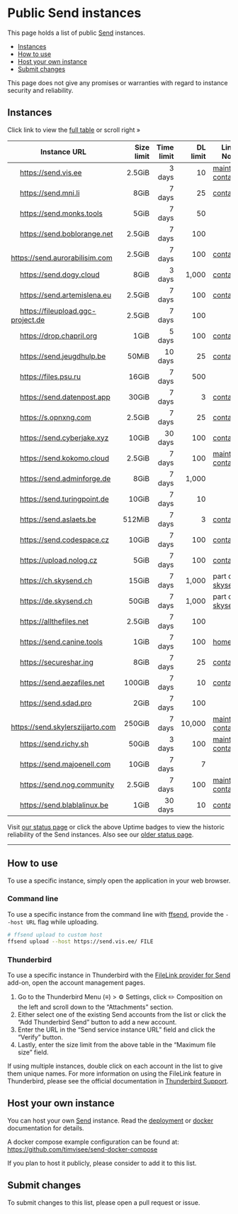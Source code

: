 # Public Send instances
This page holds a list of public [Send][send] instances.

- [Instances](#instances)
- [How to use](#how-to-use)
- [Host your own instance](#host-your-own-instance)
- [Submit changes](#submit-changes)

This page does not give any promises or warranties with regard to instance
security and reliability.

## Instances
Click link to view the [full table](README.md#instances) or scroll right »

Instance URL | Size<br>limit | Time<br>limit | DL<br>limit | Links/<br>Notes | Country | Version | Uptime
--- | ---: | ---: | ---: | --- | ---: | --- | ---
<img alt="" src="https://icons.duckduckgo.com/ip3/send.vis.ee.ico" height="16"> https://send.vis.ee | 2.5GiB | 3 days | 10 | [maintainer](https://github.com/timvisee), [contact](https://timvisee.com/contact) | Netherlands 🇳🇱 | ![version](https://img.shields.io/badge/dynamic/json?label=version&query=version&url=https://send.vis.ee/__version__) | [![Uptime](https://img.shields.io/endpoint?url=https%3A%2F%2Fraw.githubusercontent.com%2Ftdulcet%2Fsend-instances-status%2FHEAD%2Fapi%2Fsend-vis-ee%2Fuptime.json)](https://tdulcet.github.io/send-instances-status/history/send-vis-ee)
<img alt="" src="https://icons.duckduckgo.com/ip3/send.mni.li.ico" height="16"> https://send.mni.li | 8GiB | 7 days | 25 | [contact](https://simplex.chat/contact#/?v=2-5&smp=smp%3A%2F%2FHG6d9i0a0xByjiaMl2Ja50n4LvwTNodHR03NImjI-W8%3D%40smp.mni.li%2FrdawfIlxAGy0bGqi0exZQtfkrO76JTC4%23%2F%3Fv%3D1-2%26dh%3DMCowBQYDK2VuAyEAxT_5ZAwwhuHthlIOKMKaHfdvrHA84NFlz8ux4aklk3w%253D) | Germany 🇩🇪 | ![version](https://img.shields.io/badge/dynamic/json?label=version&query=version&url=https://send.mni.li/__version__) | [![Uptime](https://img.shields.io/endpoint?url=https%3A%2F%2Fraw.githubusercontent.com%2Ftdulcet%2Fsend-instances-status%2FHEAD%2Fapi%2Fsend-mni-li%2Fuptime.json)](https://tdulcet.github.io/send-instances-status/history/send-mni-li)
<img alt="" src="https://icons.duckduckgo.com/ip3/send.monks.tools.ico" height="16"> https://send.monks.tools | 5GiB | 7 days | 50 | | United States 🇺🇸 | ![version](https://img.shields.io/badge/dynamic/json?label=version&query=version&url=https://send.monks.tools/__version__) | [![Uptime](https://img.shields.io/endpoint?url=https%3A%2F%2Fraw.githubusercontent.com%2Ftdulcet%2Fsend-instances-status%2FHEAD%2Fapi%2Fsend-monks-tools%2Fuptime.json)](https://tdulcet.github.io/send-instances-status/history/send-monks-tools)
<img alt="" src="https://icons.duckduckgo.com/ip3/send.boblorange.net.ico" height="16"> https://send.boblorange.net | 2.5GiB | 7 days | 100 | | Portugal 🇵🇹 | ![version](https://img.shields.io/badge/dynamic/json?label=version&query=version&url=https://send.boblorange.net/__version__) | [![Uptime](https://img.shields.io/endpoint?url=https%3A%2F%2Fraw.githubusercontent.com%2Ftdulcet%2Fsend-instances-status%2FHEAD%2Fapi%2Fsend-boblorange-net%2Fuptime.json)](https://tdulcet.github.io/send-instances-status/history/send-boblorange-net)
<img alt="" src="https://icons.duckduckgo.com/ip3/send.aurorabilisim.com.ico" height="16"> https://send.aurorabilisim.com | 2.5GiB | 7 days | 100 | [contact](https://www.aurorabilisim.com/iletisim/) | Turkey 🇹🇷 | ![version](https://img.shields.io/badge/dynamic/json?label=version&query=version&url=https://send.aurorabilisim.com/__version__) | [![Uptime](https://img.shields.io/endpoint?url=https%3A%2F%2Fraw.githubusercontent.com%2Ftdulcet%2Fsend-instances-status%2FHEAD%2Fapi%2Fsend-aurorabilisim-com%2Fuptime.json)](https://tdulcet.github.io/send-instances-status/history/send-aurorabilisim-com)
<img alt="" src="https://icons.duckduckgo.com/ip3/send.dogy.cloud.ico" height="16"> https://send.dogy.cloud | 8GiB | 3 days | 1,000 | [contact](https://dogy.cloud/contact) | Turkey 🇹🇷 | ![version](https://img.shields.io/badge/dynamic/json?label=version&query=version&url=https://send.dogy.cloud/__version__) | [![Uptime](https://img.shields.io/endpoint?url=https%3A%2F%2Fraw.githubusercontent.com%2Ftdulcet%2Fsend-instances-status%2FHEAD%2Fapi%2Fsend-dogy-cloud%2Fuptime.json)](https://tdulcet.github.io/send-instances-status/history/send-dogy-cloud)
<img alt="" src="https://icons.duckduckgo.com/ip3/send.artemislena.eu.ico" height="16"> https://send.artemislena.eu | 2.5GiB | 7 days | 100 | [contact](https://artemislena.eu/contact.html) | Germany 🇩🇪 | ![version](https://img.shields.io/badge/dynamic/json?label=version&query=version&url=https://send.artemislena.eu/__version__) | [![Uptime](https://img.shields.io/endpoint?url=https%3A%2F%2Fraw.githubusercontent.com%2Ftdulcet%2Fsend-instances-status%2FHEAD%2Fapi%2Fsend-artemislena-eu%2Fuptime.json)](https://tdulcet.github.io/send-instances-status/history/send-artemislena-eu)
<img alt="" src="https://icons.duckduckgo.com/ip3/fileupload.ggc-project.de.ico" height="16"> https://fileupload.ggc-project.de | 2.5GiB | 7 days | 100 | | Germany 🇩🇪 | ![version](https://img.shields.io/badge/dynamic/json?label=version&query=version&url=https://fileupload.ggc-project.de/__version__) | [![Uptime](https://img.shields.io/endpoint?url=https%3A%2F%2Fraw.githubusercontent.com%2Ftdulcet%2Fsend-instances-status%2FHEAD%2Fapi%2Ffileupload-ggc-project-de%2Fuptime.json)](https://tdulcet.github.io/send-instances-status/history/fileupload-ggc-project-de)
<img alt="" src="https://icons.duckduckgo.com/ip3/drop.chapril.org.ico" height="16"> https://drop.chapril.org | 1GiB | 5 days | 100 | [contact](https://www.chapril.org/contact.html) | Germany 🇩🇪 | ![version](https://img.shields.io/badge/dynamic/json?label=version&query=version&url=https://drop.chapril.org/__version__) | [![Uptime](https://img.shields.io/endpoint?url=https%3A%2F%2Fraw.githubusercontent.com%2Ftdulcet%2Fsend-instances-status%2FHEAD%2Fapi%2Fdrop-chapril-org%2Fuptime.json)](https://tdulcet.github.io/send-instances-status/history/drop-chapril-org)
<img alt="" src="https://icons.duckduckgo.com/ip3/send.jeugdhulp.be.ico" height="16"> https://send.jeugdhulp.be | 50MiB | 10 days | 25 | [contact](https://www.jeugdhulp.be/contact) | France 🇫🇷 | ![version](https://img.shields.io/badge/dynamic/json?label=version&query=version&url=https://send.jeugdhulp.be/__version__) | [![Uptime](https://img.shields.io/endpoint?url=https%3A%2F%2Fraw.githubusercontent.com%2Ftdulcet%2Fsend-instances-status%2FHEAD%2Fapi%2Fsend-jeugdhulp-be%2Fuptime.json)](https://tdulcet.github.io/send-instances-status/history/send-jeugdhulp-be)
<img alt="" src="https://icons.duckduckgo.com/ip3/files.psu.ru.ico" height="16"> https://files.psu.ru | 16GiB | 7 days | 500 | | Russia 🇷🇺 | ![version](https://img.shields.io/badge/dynamic/json?label=version&query=version&url=https://files.psu.ru/__version__) | [![Uptime](https://img.shields.io/endpoint?url=https%3A%2F%2Fraw.githubusercontent.com%2Ftdulcet%2Fsend-instances-status%2FHEAD%2Fapi%2Ffiles-psu-ru%2Fuptime.json)](https://tdulcet.github.io/send-instances-status/history/files-psu-ru)
<img alt="" src="https://icons.duckduckgo.com/ip3/send.datenpost.app.ico" height="16"> https://send.datenpost.app | 30GiB | 7 days | 3 | [contact](mailto:info@webality.de) | Germany 🇩🇪 | ![version](https://img.shields.io/badge/dynamic/json?label=version&query=version&url=https://send.datenpost.app/__version__) | [![Uptime](https://img.shields.io/endpoint?url=https%3A%2F%2Fraw.githubusercontent.com%2Ftdulcet%2Fsend-instances-status%2FHEAD%2Fapi%2Fsend-datenpost-app%2Fuptime.json)](https://tdulcet.github.io/send-instances-status/history/send-datenpost-app)
<img alt="" src="https://icons.duckduckgo.com/ip3/s.opnxng.com.ico" height="16"> https://s.opnxng.com | 2.5GiB | 7 days | 25 | [contact](https://about.opnxng.com/) | Singapore 🇸🇬 | ![version](https://img.shields.io/badge/dynamic/json?label=version&query=version&url=https://s.opnxng.com/__version__) | [![Uptime](https://img.shields.io/endpoint?url=https%3A%2F%2Fraw.githubusercontent.com%2Ftdulcet%2Fsend-instances-status%2FHEAD%2Fapi%2Fs-opnxng-com%2Fuptime.json)](https://tdulcet.github.io/send-instances-status/history/s-opnxng-com)
<img alt="" src="https://icons.duckduckgo.com/ip3/send.cyberjake.xyz.ico" height="16"> https://send.cyberjake.xyz | 10GiB | 30 days | 100 | [contact](mailto:connect@cyberjake.xyz) | United States 🇺🇸 | ![version](https://img.shields.io/badge/dynamic/json?label=version&query=version&url=https://send.cyberjake.xyz/__version__) | [![Uptime](https://img.shields.io/endpoint?url=https%3A%2F%2Fraw.githubusercontent.com%2Ftdulcet%2Fsend-instances-status%2FHEAD%2Fapi%2Fsend-cyberjake-xyz%2Fuptime.json)](https://tdulcet.github.io/send-instances-status/history/send-cyberjake-xyz)
<img alt="" src="https://icons.duckduckgo.com/ip3/send.kokomo.cloud.ico" height="16"> https://send.kokomo.cloud | 2.5GiB | 7 days | 100 | [maintainer](https://github.com/kokomo123), [contact](mailto:admin@kokomo.cloud) | United States 🇺🇸 | ![version](https://img.shields.io/badge/dynamic/json?label=version&query=version&url=https://send.kokomo.cloud/__version__) | [![Uptime](https://img.shields.io/endpoint?url=https%3A%2F%2Fraw.githubusercontent.com%2Ftdulcet%2Fsend-instances-status%2FHEAD%2Fapi%2Fsend-kokomo-cloud%2Fuptime.json)](https://tdulcet.github.io/send-instances-status/history/send-kokomo-cloud)
<img alt="" src="https://icons.duckduckgo.com/ip3/send.adminforge.de.ico" height="16"> https://send.adminforge.de | 8GiB | 7 days | 1,000 | | Germany 🇩🇪 | ![version](https://img.shields.io/badge/dynamic/json?label=version&query=version&url=https://send.adminforge.de/__version__) | [![Uptime](https://img.shields.io/endpoint?url=https%3A%2F%2Fraw.githubusercontent.com%2Ftdulcet%2Fsend-instances-status%2FHEAD%2Fapi%2Fsend-adminforge-de%2Fuptime.json)](https://tdulcet.github.io/send-instances-status/history/send-adminforge-de)
<img alt="" src="https://icons.duckduckgo.com/ip3/send.turingpoint.de.ico" height="16"> https://send.turingpoint.de | 10GiB | 7 days | 10 | | Germany 🇩🇪 | ![version](https://img.shields.io/badge/dynamic/json?label=version&query=version&url=https://send.turingpoint.de/__version__) | [![Uptime](https://img.shields.io/endpoint?url=https%3A%2F%2Fraw.githubusercontent.com%2Ftdulcet%2Fsend-instances-status%2FHEAD%2Fapi%2Fsend-turingpoint-de%2Fuptime.json)](https://tdulcet.github.io/send-instances-status/history/send-turingpoint-de)
<img alt="" src="https://icons.duckduckgo.com/ip3/send.aslaets.be.ico" height="16"> https://send.aslaets.be | 512MiB | 7 days | 3 | [contact](mailto:webmaster@aslaets.be) | Germany 🇩🇪 | ![version](https://img.shields.io/badge/dynamic/json?label=version&query=version&url=https://send.aslaets.be/__version__) | [![Uptime](https://img.shields.io/endpoint?url=https%3A%2F%2Fraw.githubusercontent.com%2Ftdulcet%2Fsend-instances-status%2FHEAD%2Fapi%2Fsend-aslaets-be%2Fuptime.json)](https://tdulcet.github.io/send-instances-status/history/send-aslaets-be)
<img alt="" src="https://icons.duckduckgo.com/ip3/send.codespace.cz.ico" height="16"> https://send.codespace.cz | 10GiB | 7 days | 100 | [contact](mailto:admin@codespace.cz) | Czechia 🇨🇿 | ![version](https://img.shields.io/badge/dynamic/json?label=version&query=version&url=https://send.codespace.cz/__version__) | [![Uptime](https://img.shields.io/endpoint?url=https%3A%2F%2Fraw.githubusercontent.com%2Ftdulcet%2Fsend-instances-status%2FHEAD%2Fapi%2Fsend-codespace-cz%2Fuptime.json)](https://tdulcet.github.io/send-instances-status/history/send-codespace-cz)
<img alt="" src="https://icons.duckduckgo.com/ip3/upload.nolog.cz.ico" height="16"> https://upload.nolog.cz | 5GiB | 7 days | 100 | [contact](mailto:nolog-it@riseup.net) | Czechia 🇨🇿 | ![version](https://img.shields.io/badge/dynamic/json?label=version&query=version&url=https://upload.nolog.cz/__version__) | [![Uptime](https://img.shields.io/endpoint?url=https%3A%2F%2Fraw.githubusercontent.com%2Ftdulcet%2Fsend-instances-status%2FHEAD%2Fapi%2Fupload-nolog-cz%2Fuptime.json)](https://tdulcet.github.io/send-instances-status/history/upload-nolog-cz)
<img alt="" src="https://icons.duckduckgo.com/ip3/ch.skysend.ch.ico" height="16"> https://ch.skysend.ch | 15GiB | 7 days | 1,000 | part of [skysend.ch](https://skysend.ch/) | Switzerland 🇨🇭 | ![version](https://img.shields.io/badge/dynamic/json?label=version&query=version&url=https://ch.skysend.ch/__version__) | [![Uptime](https://img.shields.io/endpoint?url=https%3A%2F%2Fraw.githubusercontent.com%2Ftdulcet%2Fsend-instances-status%2FHEAD%2Fapi%2Fch-skysend-ch%2Fuptime.json)](https://tdulcet.github.io/send-instances-status/history/ch-skysend-ch)
<img alt="" src="https://icons.duckduckgo.com/ip3/de.skysend.ch.ico" height="16"> https://de.skysend.ch | 50GiB | 7 days | 1,000 | part of [skysend.ch](https://skysend.ch/) | Germany 🇩🇪 | ![version](https://img.shields.io/badge/dynamic/json?label=version&query=version&url=https://de.skysend.ch/__version__) | [![Uptime](https://img.shields.io/endpoint?url=https%3A%2F%2Fraw.githubusercontent.com%2Ftdulcet%2Fsend-instances-status%2FHEAD%2Fapi%2Fde-skysend-ch%2Fuptime.json)](https://tdulcet.github.io/send-instances-status/history/de-skysend-ch)
<img alt="" src="https://icons.duckduckgo.com/ip3/allthefiles.net.ico" height="16"> https://allthefiles.net | 2.5GiB | 7 days | 100 | | United States 🇺🇸 | ![version](https://img.shields.io/badge/dynamic/json?label=version&query=version&url=https://allthefiles.net/__version__) | [![Uptime](https://img.shields.io/endpoint?url=https%3A%2F%2Fraw.githubusercontent.com%2Ftdulcet%2Fsend-instances-status%2FHEAD%2Fapi%2Fallthefiles-net%2Fuptime.json)](https://tdulcet.github.io/send-instances-status/history/allthefiles-net)
<img alt="" src="https://icons.duckduckgo.com/ip3/send.canine.tools.ico" height="16"> https://send.canine.tools | 1GiB | 7 days | 100 | [homepage](https://canine.tools/) | United States 🇺🇸 | ![version](https://img.shields.io/badge/dynamic/json?label=version&query=version&url=https://send.canine.tools/__version__) | [![Uptime](https://img.shields.io/endpoint?url=https%3A%2F%2Fraw.githubusercontent.com%2Ftdulcet%2Fsend-instances-status%2FHEAD%2Fapi%2Fsend-canine-tools%2Fuptime.json)](https://tdulcet.github.io/send-instances-status/history/send-canine-tools)
<img alt="" src="https://icons.duckduckgo.com/ip3/secureshar.ing.ico" height="16"> https://secureshar.ing | 8GiB | 7 days | 25 | [contact](https://simplex.chat/contact#/?v=2-5&smp=smp%3A%2F%2FHG6d9i0a0xByjiaMl2Ja50n4LvwTNodHR03NImjI-W8%3D%40smp.mni.li%2FrdawfIlxAGy0bGqi0exZQtfkrO76JTC4%23%2F%3Fv%3D1-2%26dh%3DMCowBQYDK2VuAyEAxT_5ZAwwhuHthlIOKMKaHfdvrHA84NFlz8ux4aklk3w%253D) | Germany 🇩🇪 | ![version](https://img.shields.io/badge/dynamic/json?label=version&query=version&url=https://secureshar.ing/__version__) | [![Uptime](https://img.shields.io/endpoint?url=https%3A%2F%2Fraw.githubusercontent.com%2Ftdulcet%2Fsend-instances-status%2FHEAD%2Fapi%2Fsecureshar-ing%2Fuptime.json)](https://tdulcet.github.io/send-instances-status/history/secureshar-ing)
<img alt="" src="https://icons.duckduckgo.com/ip3/send.aezafiles.net.ico" height="16"> https://send.aezafiles.net | 100GiB | 7 days | 10 | [contact](https://aeza.net/contacts) | Russia 🇷🇺 | ![version](https://img.shields.io/badge/dynamic/json?label=version&query=version&url=https://send.aezafiles.net/__version__) | [![Uptime](https://img.shields.io/endpoint?url=https%3A%2F%2Fraw.githubusercontent.com%2Ftdulcet%2Fsend-instances-status%2FHEAD%2Fapi%2Fsend-aezafiles-net%2Fuptime.json)](https://tdulcet.github.io/send-instances-status/history/send-aezafiles-net)
<img alt="" src="https://icons.duckduckgo.com/ip3/send.sdad.pro.ico" height="16"> https://send.sdad.pro | 2GiB | 7 days | 100 | | India 🇮🇳 | ![version](https://img.shields.io/badge/dynamic/json?label=version&query=version&url=https://send.sdad.pro/__version__) | [![Uptime](https://img.shields.io/endpoint?url=https%3A%2F%2Fraw.githubusercontent.com%2Ftdulcet%2Fsend-instances-status%2FHEAD%2Fapi%2Fsend-sdad-pro%2Fuptime.json)](https://tdulcet.github.io/send-instances-status/history/send-sdad-pro)
<img alt="" src="https://icons.duckduckgo.com/ip3/send.skylerszijjarto.com.ico" height="16"> https://send.skylerszijjarto.com | 250GiB | 7 days | 10,000 | [maintainer](https://github.com/skylermedia), [contact](mailto:webmaster@skyler.media) | United States 🇺🇸 | ![version](https://img.shields.io/badge/dynamic/json?label=version&query=version&url=https://send.skylerszijjarto.com/__version__) | [![Uptime](https://img.shields.io/endpoint?url=https%3A%2F%2Fraw.githubusercontent.com%2Ftdulcet%2Fsend-instances-status%2FHEAD%2Fapi%2Fsend-skylerszijjarto-com%2Fuptime.json)](https://tdulcet.github.io/send-instances-status/history/send-skylerszijjarto-com)
<img alt="" src="https://icons.duckduckgo.com/ip3/send.richy.sh.ico" height="16"> https://send.richy.sh | 50GiB | 3 days | 100 | [maintainer](https://github.com/DasCanard), [contact](https://richy.sh) | Netherlands 🇳🇱 | ![version](https://img.shields.io/badge/dynamic/json?label=version&query=version&url=https://send.richy.sh/__version__) | [![Uptime](https://img.shields.io/endpoint?url=https%3A%2F%2Fraw.githubusercontent.com%2Ftdulcet%2Fsend-instances-status%2FHEAD%2Fapi%2Fsend-richy-sh%2Fuptime.json)](https://tdulcet.github.io/send-instances-status/history/send-richy-sh)
<img alt="" src="https://icons.duckduckgo.com/ip3/send.majoenell.com.ico" height="16"> https://send.majoenell.com | 10GiB | 7 days | 7 | | Philippines 🇵🇭 | ![version](https://img.shields.io/badge/dynamic/json?label=version&query=version&url=https://send.majoenell.com/__version__) | [![Uptime](https://img.shields.io/endpoint?url=https%3A%2F%2Fraw.githubusercontent.com%2Ftdulcet%2Fsend-instances-status%2FHEAD%2Fapi%2Fsend-majoenell-com%2Fuptime.json)](https://tdulcet.github.io/send-instances-status/history/send-majoenell-com)
<img alt="" src="https://icons.duckduckgo.com/ip3/send.nog.community.ico" height="16"> https://send.nog.community | 2.5GiB | 7 days | 100 | [maintainer](https://github.com/steffann), [contact](https://nogalliance.org) | Netherlands 🇳🇱 | ![version](https://img.shields.io/badge/dynamic/json?label=version&query=version&url=https://send.nog.community/__version__) | [![Uptime](https://img.shields.io/endpoint?url=https%3A%2F%2Fraw.githubusercontent.com%2Ftdulcet%2Fsend-instances-status%2FHEAD%2Fapi%2Fsend-nog-community%2Fuptime.json)](https://tdulcet.github.io/send-instances-status/history/send-nog-community)
<img alt="" src="https://icons.duckduckgo.com/ip3/send.blablalinux.be.ico" height="16"> https://send.blablalinux.be | 1GiB | 30 days | 10 | [contact](https://link.blablalinux.be) | Belgium 🇧🇪 | ![version](https://img.shields.io/badge/dynamic/json?label=version&query=version&url=https://send.blablalinux.be/__version__) | [![Uptime](https://img.shields.io/endpoint?url=https%3A%2F%2Fraw.githubusercontent.com%2Ftdulcet%2Fsend-instances-status%2FHEAD%2Fapi%2Fsend-blablalinux-be%2Fuptime.json)](https://tdulcet.github.io/send-instances-status/history/send-blablalinux-be)

Visit [our status page](https://tdulcet.github.io/send-instances-status/) or click the above Uptime badges to view the historic reliability of the Send instances. Also see our [older status page](https://stats.uptimerobot.com/5917xHMX01).

---

## How to use

To use a specific instance, simply open the application in your web browser.

### Command line

To use a specific instance from the command line with [ffsend][ffsend], provide
the `--host URL` flag while uploading.

```bash
# ffsend upload to custom host
ffsend upload --host https://send.vis.ee/ FILE
```

### Thunderbird

To use a specific instance in Thunderbird with the [FileLink provider for Send](https://addons.thunderbird.net/thunderbird/addon/filelink-provider-for-send/) add-on, open the account management pages.
1. Go to the Thunderbird Menu (≡) > ⚙️ Settings, click ✏️ Composition on the left and scroll down to the “Attachments” section.
2. Either select one of the existing Send accounts from the list or click the “Add Thunderbird Send” button to add a new account.
3. Enter the URL in the “Send service instance URL” field and click the “Verify” button.
4. Lastly, enter the size limit from the above table in the “Maximum file size” field.

If using multiple instances, double click on each account in the list to give them unique names. For more information on using the FileLink feature in Thunderbird, please see the official documentation in [Thunderbird Support](https://support.mozilla.org/kb/filelink-large-attachments).

## Host your own instance

You can host your own [Send][send] instance. Read the
[deployment](https://github.com/timvisee/send#deployment) or [docker](https://github.com/timvisee/send/blob/master/docs/docker.md) documentation for details.

A docker compose example configuration can be found at:
https://github.com/timvisee/send-docker-compose

If you plan to host it publicly, please consider to add it to this list.

## Submit changes

To submit changes to this list, please open a pull request or issue.

[send]: https://github.com/timvisee/send
[ffsend]: https://github.com/timvisee/ffsend
